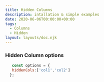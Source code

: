 ```yaml
---
title: Hidden Columns
description: intallation & simple examples
date: 2020-06-06T00:00:00+00:00
tags:
  - Columns
  - Hidden
layout: layouts/doc.njk
---
```

### Hidden Column options

 ```js
    const options = {
    hiddenCols:['col1','col2']
   };

```


